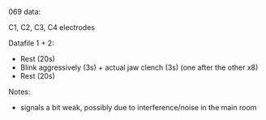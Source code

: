 069 data: 

C1, C2, C3, C4 electrodes

Datafile 1 + 2: 
- Rest (20s)
- Blink aggressively (3s) + actual jaw clench (3s) (one after the other x8)
- Rest (20s)

Notes: 
- signals a bit weak, possibly due to interference/noise in the main room
